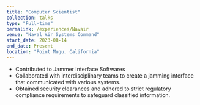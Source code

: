 ```yaml
---
title: "Computer Scientist"
collection: talks
type: "Full-time"
permalink: /experiences/Navair
venue: "Naval Air Systems Command"
start_date: 2023-08-14
end_date: Present
location: "Point Mugu, California"
---
```


-  Contributed to Jammer Interface Softwares
-  Collaborated with interdisciplinary teams to create a jamming interface that communicated with various systems.
-  Obtained security clearances and adhered to strict regulatory compliance requirements to safeguard classified information.